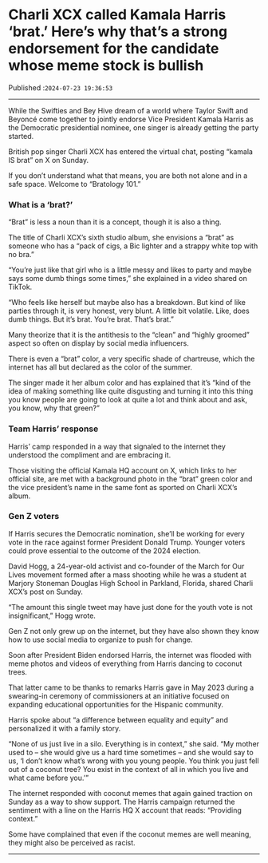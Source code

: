 # Charli XCX called Kamala Harris ‘brat.’ Here’s why that’s a strong endorsement for the candidate whose meme stock is bullish

Published :`2024-07-23 19:36:53`

---

While the Swifties and Bey Hive dream of a world where Taylor Swift and Beyoncé come together to jointly endorse Vice President Kamala Harris as the Democratic presidential nominee, one singer is already getting the party started.

British pop singer Charli XCX has entered the virtual chat, posting “kamala IS brat” on X on Sunday.

If you don’t understand what that means, you are both not alone and in a safe space. Welcome to “Bratology 101.”

### What is a ‘brat?’

“Brat” is less a noun than it is a concept, though it is also a thing.

The title of Charli XCX’s sixth studio album, she envisions a “brat” as someone who has a “pack of cigs, a Bic lighter and a strappy white top with no bra.”

“You’re just like that girl who is a little messy and likes to party and maybe says some dumb things some times,” she explained in a video shared on TikTok.

“Who feels like herself but maybe also has a breakdown. But kind of like parties through it, is very honest, very blunt. A little bit volatile. Like, does dumb things. But it’s brat. You’re brat. That’s brat.”

Many theorize that it is the antithesis to the “clean” and “highly groomed” aspect so often on display by social media influencers.

There is even a “brat” color, a very specific shade of chartreuse, which the internet has all but declared as the color of the summer.

The singer made it her album color and has explained that it’s “kind of the idea of making something like quite disgusting and turning it into this thing you know people are going to look at quite a lot and think about and ask, you know, why that green?”

### Team Harris’ response

Harris’ camp responded in a way that signaled to the internet they understood the compliment and are embracing it.

Those visiting the official Kamala HQ account on X, which links to her official site, are met with a background photo in the “brat” green color and the vice president’s name in the same font as sported on Charli XCX’s album.

### Gen Z voters

If Harris secures the Democratic nomination, she’ll be working for every vote in the race against former President Donald Trump. Younger voters could prove essential to the outcome of the 2024 election.

David Hogg, a 24-year-old activist and co-founder of the March for Our Lives movement formed after a mass shooting while he was a student at Marjory Stoneman Douglas High School in Parkland, Florida, shared Charli XCX’s post on Sunday.

“The amount this single tweet may have just done for the youth vote is not insignificant,” Hogg wrote.

Gen Z not only grew up on the internet, but they have also shown they know how to use social media to organize to push for change.

Soon after President Biden endorsed Harris, the internet was flooded with meme photos and videos of everything from Harris dancing to coconut trees.

That latter came to be thanks to remarks Harris gave in May 2023 during a swearing-in ceremony of commissioners at an initiative focused on expanding educational opportunities for the Hispanic community.

Harris spoke about “a difference between equality and equity” and personalized it with a family story.

“None of us just live in a silo. Everything is in context,” she said. “My mother used to – she would give us a hard time sometimes – and she would say to us, ‘I don’t know what’s wrong with you young people. You think you just fell out of a coconut tree? You exist in the context of all in which you live and what came before you.’”

The internet responded with coconut memes that again gained traction on Sunday as a way to show support. The Harris campaign returned the sentiment with a line on the Harris HQ X account that reads: “Providing context.”

Some have complained that even if the coconut memes are well meaning, they might also be perceived as racist.

---

